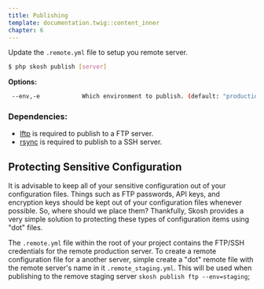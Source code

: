 ```yaml
---
title: Publishing
template: documentation.twig::content_inner
chapter: 6
---
```

Update the `.remote.yml` file to setup you remote server.

```bash
$ php skosh publish [server]
```

**Options:**

```bash
 --env,-e            Which environment to publish. (default: "production")
```

### Dependencies:

* [lftp](http://lftp.yar.ru/) is required to publish to a FTP server.
* [rsync](http://rsync.samba.org/) is required to publish to a SSH server.

## Protecting Sensitive Configuration

It is advisable to keep all of your sensitive configuration out of your configuration files. Things such as FTP passwords, API keys, and encryption keys should be kept out of your configuration files whenever possible. So, where should we place them? Thankfully, Skosh provides a very simple solution to protecting these types of configuration items using "dot" files.

The `.remote.yml` file within the root of your project contains the FTP/SSH credentials for the remote production server. To create a remote configuration file for a another server, simple create a "dot" remote file with the remote server's name in it `.remote_staging.yml`. This will be used when publishing to the remove staging server `skosh publish ftp --env=staging`;
